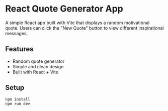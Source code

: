 # React Quote Generator App

A simple React app built with Vite that displays a random motivational quote. Users can click the "New Quote" button to view different inspirational messages.

## Features
- Random quote generator
- Simple and clean design
- Built with React + Vite

## Setup

```bash
npm install
npm run dev
